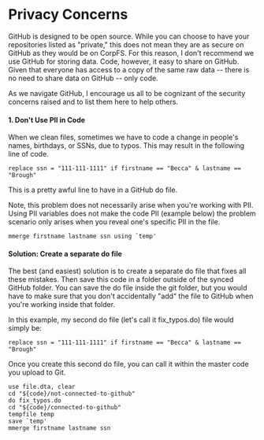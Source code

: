 # Privacy Concerns 
GitHub is designed to be open source. While you can choose to have your repositories listed as "private," this does not mean they are as secure on GitHub as they would be on CorpFS. For this reason, I don't recommend we use GitHub for storing data. Code, however, it easy to share on GitHub. Given that everyone has access to a copy of the same raw data -- there is no need to share data on GitHub -- only code.

As we navigate GitHub, I encourage us all to be cognizant of the security concerns raised and to list them here to help others.

#### 1. Don't Use PII in Code 
When we clean files, sometimes we have to code a change in people's names, birthdays, or SSNs, due to typos. This may result in the following line of code.
```
replace ssn = "111-111-1111" if firstname == "Becca" & lastname == "Brough"
```

This is a pretty awful line to have in a GitHub do file.

Note, this problem does not necessarily arise when you're working with PII. Using PII variables does not make the code PII (example below) the problem scenario only arises when you reveal one's specific PII in the file.

```
mmerge firstname lastname ssn using `temp'
```

#### Solution: Create a separate do file 
The best (and easiest) solution is to create a separate do file that fixes all these mistakes. Then save this code in a folder outside of the synced GitHub folder. You can save the do file inside the git folder, but you would have to make sure that you don't accidentally "add" the file to GitHub when you're working inside that folder. 

In this example, my second do file (let's call it fix_typos.do) file would simply be: 
```
replace ssn = "111-111-1111" if firstname == "Becca" & lastname == "Brough"
```
Once you create this second do file, you can call it within the master code you upload to Git. 
```
use file.dta, clear 
cd "${code}/not-connected-to-github"
do fix_typos.do
cd "${code}/connected-to-github"
tempfile temp
save `temp'
mmerge firstname lastname ssn 
```
